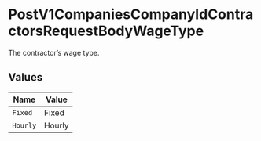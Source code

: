 # PostV1CompaniesCompanyIdContractorsRequestBodyWageType

The contractor’s wage type.



## Values

| Name     | Value    |
| -------- | -------- |
| `Fixed`  | Fixed    |
| `Hourly` | Hourly   |